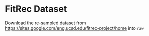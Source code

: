 # FitRec Dataset

Download the re-sampled dataset from https://sites.google.com/eng.ucsd.edu/fitrec-project/home into `raw`
